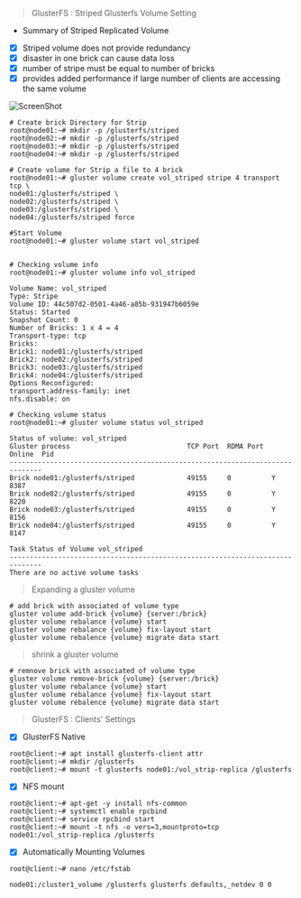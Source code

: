 >GlusterFS : Striped Glusterfs Volume Setting
* Summary of Striped Replicated Volume
- [x] Striped volume does not provide redundancy
- [x] disaster in one brick can cause data loss
- [x] number of stripe must be equal to number of bricks
- [x] provides added performance if large number of clients are accessing the same volume

![ScreenShot](https://cloud.githubusercontent.com/assets/10970993/7412387/f411fa56-ef5f-11e4-8e78-a0896a47625a.png)
```
# Create brick Directory for Strip 
root@node01:~# mkdir -p /glusterfs/striped
root@node02:~# mkdir -p /glusterfs/striped 
root@node03:~# mkdir -p /glusterfs/striped 
root@node04:~# mkdir -p /glusterfs/striped 

# Create volume for Strip a file to 4 brick
root@node01:~# gluster volume create vol_striped stripe 4 transport tcp \
node01:/glusterfs/striped \
node02:/glusterfs/striped \
node03:/glusterfs/striped \
node04:/glusterfs/striped force

#Start Volume
root@node01:~# gluster volume start vol_striped 


# Checking volume info
root@node01:~# gluster volume info vol_striped 

Volume Name: vol_striped
Type: Stripe
Volume ID: 44c507d2-0501-4a46-a85b-931947b6059e
Status: Started
Snapshot Count: 0
Number of Bricks: 1 x 4 = 4
Transport-type: tcp
Bricks:
Brick1: node01:/glusterfs/striped
Brick2: node02:/glusterfs/striped
Brick3: node03:/glusterfs/striped
Brick4: node04:/glusterfs/striped
Options Reconfigured:
transport.address-family: inet
nfs.disable: on

# Checking volume status
root@node01:~# gluster volume status vol_striped

Status of volume: vol_striped
Gluster process                             TCP Port  RDMA Port  Online  Pid
------------------------------------------------------------------------------
Brick node01:/glusterfs/striped             49155     0          Y       8387 
Brick node02:/glusterfs/striped             49155     0          Y       8220 
Brick node03:/glusterfs/striped             49155     0          Y       8156 
Brick node04:/glusterfs/striped             49155     0          Y       8147 
 
Task Status of Volume vol_striped
------------------------------------------------------------------------------
There are no active volume tasks
```
>Expanding a gluster volume
```
# add brick with associated of volume type
gluster volume add-brick {volume} {server:/brick}
gluster volume rebalance {volume} start
gluster volume rebalance {volume} fix-layout start
gluster volume rebalence {volume} migrate data start
```
>shrink a gluster volume
```
# remnove brick with associated of volume type
gluster volume remove-brick {volume} {server:/brick}
gluster volume rebalance {volume} start
gluster volume rebalance {volume} fix-layout start
gluster volume rebalence {volume} migrate data start
```

>GlusterFS : Clients' Settings

- [x] GlusterFS Native
```
root@client:~# apt install glusterfs-client attr
root@client:~# mkdir /glusterfs
root@client:~# mount -t glusterfs node01:/vol_strip-replica /glusterfs
```
- [x] NFS mount
```
root@client:~# apt-get -y install nfs-common 
root@client:~# systemctl enable rpcbind 
root@client:~# service rpcbind start
root@client:~# mount -t nfs -o vers=3,mountproto=tcp node01:/vol_strip-replica /glusterfs
```
- [x] Automatically Mounting Volumes
```
root@client:~# nano /etc/fstab

node01:/cluster1_volume /glusterfs glusterfs defaults,_netdev 0 0

```
